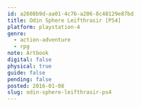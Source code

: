 ```yaml
---
id: a2608b9d-aa01-4c76-a206-8c48129e87bd
title: Odin Sphere Leifthrasir [PS4]
platform: playstation-4
genre:
  - action-adventure
  - rpg
note: Artbook
digital: false
physical: true
guide: false
pending: false
posted: 2016-01-08
slug: odin-sphere-leifthrasir-ps4
---
```

